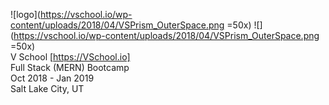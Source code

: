 ![logo](https://vschool.io/wp-content/uploads/2018/04/VSPrism_OuterSpace.png =50x)
![](https://vschool.io/wp-content/uploads/2018/04/VSPrism_OuterSpace.png =50x)
</br>V School
[https://VSchool.io]
</br>Full Stack (MERN) Bootcamp
</br>Oct 2018 - Jan 2019
</br>Salt Lake City, UT
